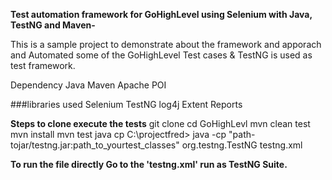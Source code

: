 **Test automation framework for GoHighLevel using Selenium with Java, TestNG and Maven-**

This is a sample project to demonstrate about the framework and apporach and Automated some of the GoHighLevel Test cases & TestNG is used as test framework.

Dependency Java Maven Apache POI

###libraries used Selenium TestNG log4j Extent Reports

**Steps to clone execute the tests**
git clone 
cd GoHighLevl
mvn clean test
mvn install
mvn test
java cp C:\projectfred> java -cp "path-tojar/testng.jar:path_to_yourtest_classes" org.testng.TestNG testng.xml

**To run the file directly Go to the 'testng.xml' run as TestNG Suite.**
